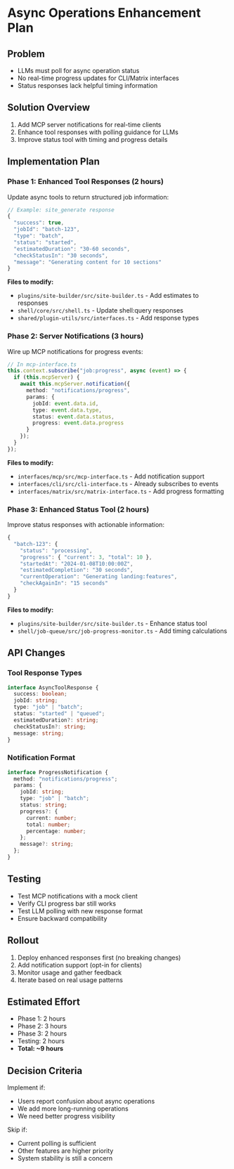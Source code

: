 # Async Operations Enhancement Plan

## Problem
- LLMs must poll for async operation status
- No real-time progress updates for CLI/Matrix interfaces
- Status responses lack helpful timing information

## Solution Overview
1. Add MCP server notifications for real-time clients
2. Enhance tool responses with polling guidance for LLMs
3. Improve status tool with timing and progress details

## Implementation Plan

### Phase 1: Enhanced Tool Responses (2 hours)
Update async tools to return structured job information:

```typescript
// Example: site_generate response
{
  "success": true,
  "jobId": "batch-123",
  "type": "batch",
  "status": "started",
  "estimatedDuration": "30-60 seconds",
  "checkStatusIn": "30 seconds",
  "message": "Generating content for 10 sections"
}
```

**Files to modify:**
- `plugins/site-builder/src/site-builder.ts` - Add estimates to responses
- `shell/core/src/shell.ts` - Update shell:query responses
- `shared/plugin-utils/src/interfaces.ts` - Add response types

### Phase 2: Server Notifications (3 hours)
Wire up MCP notifications for progress events:

```typescript
// In mcp-interface.ts
this.context.subscribe("job:progress", async (event) => {
  if (this.mcpServer) {
    await this.mcpServer.notification({
      method: "notifications/progress",
      params: {
        jobId: event.data.id,
        type: event.data.type,
        status: event.data.status,
        progress: event.data.progress
      }
    });
  }
});
```

**Files to modify:**
- `interfaces/mcp/src/mcp-interface.ts` - Add notification support
- `interfaces/cli/src/cli-interface.ts` - Already subscribes to events
- `interfaces/matrix/src/matrix-interface.ts` - Add progress formatting

### Phase 3: Enhanced Status Tool (2 hours)
Improve status responses with actionable information:

```typescript
{
  "batch-123": {
    "status": "processing",
    "progress": { "current": 3, "total": 10 },
    "startedAt": "2024-01-08T10:00:00Z",
    "estimatedCompletion": "30 seconds",
    "currentOperation": "Generating landing:features",
    "checkAgainIn": "15 seconds"
  }
}
```

**Files to modify:**
- `plugins/site-builder/src/site-builder.ts` - Enhance status tool
- `shell/job-queue/src/job-progress-monitor.ts` - Add timing calculations

## API Changes

### Tool Response Types
```typescript
interface AsyncToolResponse {
  success: boolean;
  jobId: string;
  type: "job" | "batch";
  status: "started" | "queued";
  estimatedDuration?: string;
  checkStatusIn?: string;
  message: string;
}
```

### Notification Format
```typescript
interface ProgressNotification {
  method: "notifications/progress";
  params: {
    jobId: string;
    type: "job" | "batch";
    status: string;
    progress?: {
      current: number;
      total: number;
      percentage: number;
    };
    message?: string;
  };
}
```

## Testing
- Test MCP notifications with a mock client
- Verify CLI progress bar still works
- Test LLM polling with new response format
- Ensure backward compatibility

## Rollout
1. Deploy enhanced responses first (no breaking changes)
2. Add notification support (opt-in for clients)
3. Monitor usage and gather feedback
4. Iterate based on real usage patterns

## Estimated Effort
- Phase 1: 2 hours
- Phase 2: 3 hours  
- Phase 3: 2 hours
- Testing: 2 hours
- **Total: ~9 hours**

## Decision Criteria
Implement if:
- Users report confusion about async operations
- We add more long-running operations
- We need better progress visibility

Skip if:
- Current polling is sufficient
- Other features are higher priority
- System stability is still a concern